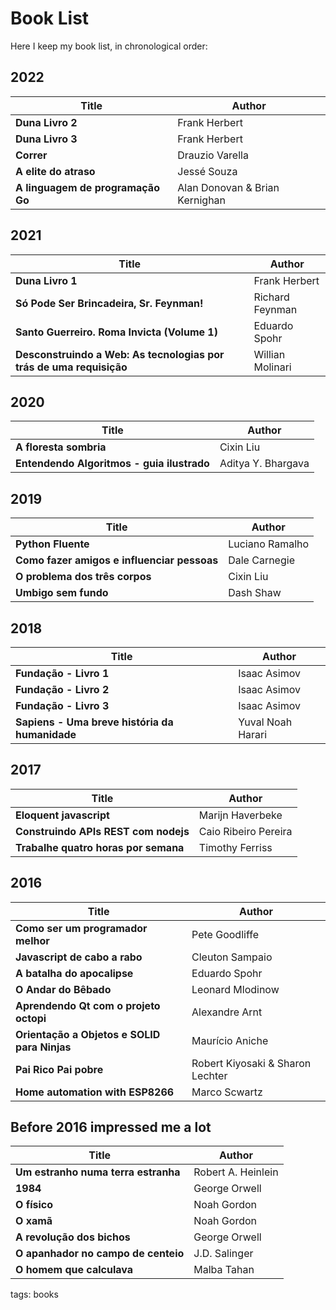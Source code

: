 # Book List

Here I keep my book list, in chronological order:

## 2022

| Title                              | Author                          |
| ---                                | ---                             |
| **Duna Livro 2**                   | Frank Herbert                   |
| **Duna Livro 3**                   | Frank Herbert                   |
| **Correr**                         | Drauzio Varella                 |
| **A elite do atraso**              | Jessé Souza                     |
| **A linguagem de programação Go**  | Alan Donovan \& Brian Kernighan |

## 2021

| Title                                                               | Author           |
| ---                                                                 | ---              |
| **Duna Livro 1**                                                    | Frank Herbert    |
| **Só Pode Ser Brincadeira, Sr. Feynman!**                           | Richard Feynman  |
| **Santo Guerreiro. Roma Invicta (Volume 1)**                        | Eduardo Spohr    |
| **Desconstruindo a Web: As tecnologias por trás de uma requisição** | Willian Molinari |

## 2020

| Title                                      | Author             |
| ---                                        | ---                |
| **A floresta sombria**                     | Cixin Liu          |
| **Entendendo Algoritmos - guia ilustrado** | Aditya Y. Bhargava |

## 2019

| Title                                       | Author          |
| ---                                         | ---             |
| **Python Fluente**                          | Luciano Ramalho |
| **Como fazer amigos e influenciar pessoas** | Dale Carnegie   |
| **O problema dos três corpos**              | Cixin Liu       |
| **Umbigo sem fundo**                        | Dash Shaw       |

## 2018

| Title                                          | Author            |
| ---                                            | ---               |
| **Fundação - Livro 1**                         | Isaac Asimov      |
| **Fundação - Livro 2**                         | Isaac Asimov      |
| **Fundação - Livro 3**                         | Isaac Asimov      |
| **Sapiens - Uma breve história da humanidade** | Yuval Noah Harari |

## 2017

| Title                                | Author               |
| ---                                  | ---                  |
| **Eloquent javascript**              | Marijn Haverbeke     |
| **Construindo APIs REST com nodejs** | Caio Ribeiro Pereira |
| **Trabalhe quatro horas por semana** | Timothy Ferriss      |

## 2016

| Title                                        | Author                            |
| ---                                          | ---                               |
| **Como ser um programador melhor**           | Pete Goodliffe                    |
| **Javascript de cabo a rabo**                | Cleuton Sampaio                   |
| **A batalha do apocalipse**                  | Eduardo Spohr                     |
| **O Andar do Bêbado**                        | Leonard Mlodinow                  |
| **Aprendendo Qt com o projeto octopi**       | Alexandre Arnt                    |
| **Orientação a Objetos e SOLID para Ninjas** | Maurício Aniche                   |
| **Pai Rico Pai pobre**                       | Robert Kiyosaki \& Sharon Lechter |
| **Home automation with ESP8266**             | Marco Scwartz                     |

## Before 2016 impressed me a lot

| Title                               | Author             |
| ---                                 | ---                |
| **Um estranho numa terra estranha** | Robert A. Heinlein |
| **1984**                            | George Orwell      |
| **O físico**                        | Noah Gordon        |
| **O xamã**                          | Noah Gordon        |
| **A revolução dos bichos**          | George Orwell      |
| **O apanhador no campo de centeio** | J.D. Salinger      |
| **O homem que calculava**           | Malba Tahan        |

tags: books